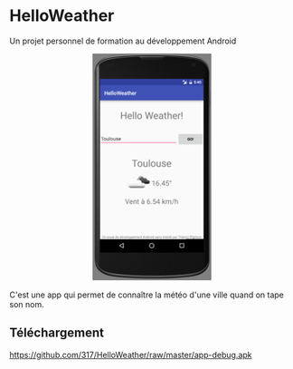 # HelloWeather
Un projet personnel de formation au développement Android

<p align="center">
  <img src="https://github.com/317/HelloWeather/blob/master/HelloWeather.png" height="400px" width="auto"/>
</p>
C'est une app qui permet de connaître la météo d'une ville quand on tape son nom. 

## Téléchargement 
https://github.com/317/HelloWeather/raw/master/app-debug.apk
